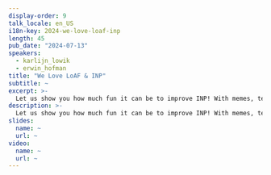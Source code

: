 ```yaml
---
display-order: 9
talk_locale: en_US
i18n-key: 2024-we-love-loaf-inp
length: 45
pub_date: "2024-07-13"
speakers:
  - karlijn_lowik
  - erwin_hofman
title: "We Love LoAF & INP"
subtitle: ~
excerpt: >-
  Let us show you how much fun it can be to improve INP! With memes, technical deep dives, and revolutionary solutions in RUM + Chrome's new API LoAF, we'll help you tame those first and third parties!
description: >-
  Let us show you how much fun it can be to improve INP! With memes, technical deep dives, and revolutionary solutions in RUM + Chrome's new API LoAF, we'll help you tame those first and third parties!
slides:
  name: ~
  url: ~
video:
  name: ~
  url: ~
---
```

